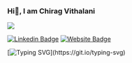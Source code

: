 ### Hi👋, I am Chirag Vithalani

![](https://komarev.com/ghpvc/?username=chiragv&label=GitHub+profile+views)

[![Linkedin Badge](https://img.shields.io/badge/-LinkedIn-0e76a8?style=flat-square&amp;logo=Linkedin&amp;logoColor=white)](https://www.linkedin.com/in/chiragvithalani/)
[![Website Badge](https://img.shields.io/badge/Website-3b5998?style=flat-square&amp;logo=google-chrome&amp;logoColor=white)](https://chiragv.github.io/)

[![Typing SVG](https://readme-typing-svg.herokuapp.com?color=%2336BCF7&lines=Nice+to+e-meet+you+!+;I+am+Software+Engineer.)](https://git.io/typing-svg)

<!--
**ChiragV/ChiragV** is a ✨ _special_ ✨ repository because its `README.md` (this file) appears on your GitHub profile.



Here are some ideas to get you started:

- 🔭 I’m currently working on ...
- 🌱 I’m currently learning ...
- 👯 I’m looking to collaborate on ...
- 🤔 I’m looking for help with ...
- 💬 Ask me about ...
- 📫 How to reach me: ...
- 😄 Pronouns: ...
- ⚡ Fun fact: ...
-->
